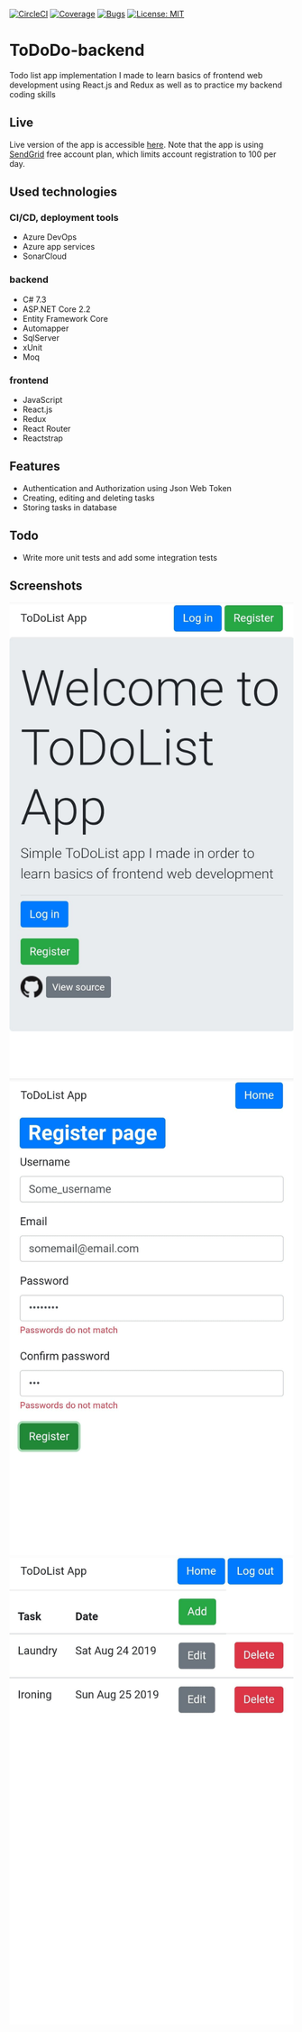[![CircleCI](https://circleci.com/gh/szymenn/ToDoDo-backend.svg?style=svg)](https://circleci.com/gh/szymenn/ToDoDo-backend)
[![Coverage](https://sonarcloud.io/api/project_badges/measure?project=ToDoDo&metric=coverage)](https://sonarcloud.io/dashboard?id=ToDoDo)
[![Bugs](https://sonarcloud.io/api/project_badges/measure?project=ToDoDo&metric=bugs)](https://sonarcloud.io/dashboard?id=ToDoDo)
[![License: MIT](https://img.shields.io/badge/License-MIT-yellow.svg)](https://opensource.org/licenses/MIT)
# ToDoDo-backend
Todo list app implementation I made to learn basics of frontend web development using React.js and Redux as well as to practice my backend coding skills 
## Live
Live version of the app is accessible [here](https://todododo.azurewebsites.net/). Note that the app is using [SendGrid](https://sendgrid.com/pricing/) free account plan, which limits account registration to 100 per day. 
## Used technologies
### CI/CD, deployment tools 
- Azure DevOps
- Azure app services
- SonarCloud
### backend
- C# 7.3
- ASP.NET Core 2.2 
- Entity Framework Core
- Automapper
- SqlServer
- xUnit
- Moq
### frontend
- JavaScript
- React.js 
- Redux
- React Router
- Reactstrap
## Features
- Authentication and Authorization using Json Web Token
- Creating, editing and deleting tasks
- Storing tasks in database
## Todo
- Write more unit tests and add some integration tests
## Screenshots
<img src="https://github.com/szymenn/ToDoDo/blob/master/screenshots/ToDoDoHome.png" />
<img src="https://github.com/szymenn/ToDoDo/blob/master/screenshots/ToDoDoRegister.png" />
<img src="https://github.com/szymenn/ToDoDo/blob/master/screenshots/ToDoDoToDos.png" />

